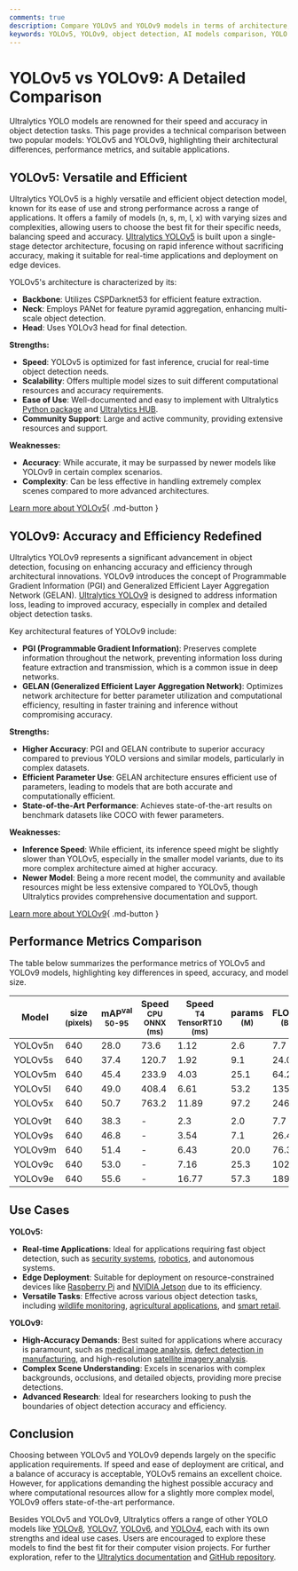 ```yaml
---
comments: true
description: Compare YOLOv5 and YOLOv9 models in terms of architecture, performance, and applications. Discover strengths, weaknesses, and ideal use cases.
keywords: YOLOv5, YOLOv9, object detection, AI models comparison, YOLO performance, Ultralytics, computer vision, YOLOv5 vs YOLOv9, deep learning models
---
```


# YOLOv5 vs YOLOv9: A Detailed Comparison

Ultralytics YOLO models are renowned for their speed and accuracy in object detection tasks. This page provides a technical comparison between two popular models: YOLOv5 and YOLOv9, highlighting their architectural differences, performance metrics, and suitable applications.

<script async src="https://cdn.jsdelivr.net/npm/chart.js"></script>
<script defer src="../../javascript/benchmark.js"></script>

<canvas id="modelComparisonChart" width="1024" height="400" active-models='["YOLOv5", "YOLOv9"]'></canvas>

## YOLOv5: Versatile and Efficient

Ultralytics YOLOv5 is a highly versatile and efficient object detection model, known for its ease of use and strong performance across a range of applications. It offers a family of models (n, s, m, l, x) with varying sizes and complexities, allowing users to choose the best fit for their specific needs, balancing speed and accuracy. [Ultralytics YOLOv5](https://docs.ultralytics.com/models/yolov5/) is built upon a single-stage detector architecture, focusing on rapid inference without sacrificing accuracy, making it suitable for real-time applications and deployment on edge devices.

YOLOv5's architecture is characterized by its:

- **Backbone**: Utilizes CSPDarknet53 for efficient feature extraction.
- **Neck**: Employs PANet for feature pyramid aggregation, enhancing multi-scale object detection.
- **Head**: Uses YOLOv3 head for final detection.

**Strengths:**

- **Speed**: YOLOv5 is optimized for fast inference, crucial for real-time object detection needs.
- **Scalability**: Offers multiple model sizes to suit different computational resources and accuracy requirements.
- **Ease of Use**: Well-documented and easy to implement with Ultralytics [Python package](https://pypi.org/project/ultralytics/) and [Ultralytics HUB](https://www.ultralytics.com/hub).
- **Community Support**: Large and active community, providing extensive resources and support.

**Weaknesses:**

- **Accuracy**: While accurate, it may be surpassed by newer models like YOLOv9 in certain complex scenarios.
- **Complexity**: Can be less effective in handling extremely complex scenes compared to more advanced architectures.

[Learn more about YOLOv5](https://docs.ultralytics.com/models/yolov5/){ .md-button }

## YOLOv9: Accuracy and Efficiency Redefined

Ultralytics YOLOv9 represents a significant advancement in object detection, focusing on enhancing accuracy and efficiency through architectural innovations. YOLOv9 introduces the concept of Programmable Gradient Information (PGI) and Generalized Efficient Layer Aggregation Network (GELAN). [Ultralytics YOLOv9](https://docs.ultralytics.com/models/yolov9/) is designed to address information loss, leading to improved accuracy, especially in complex and detailed object detection tasks.

Key architectural features of YOLOv9 include:

- **PGI (Programmable Gradient Information)**: Preserves complete information throughout the network, preventing information loss during feature extraction and transmission, which is a common issue in deep networks.
- **GELAN (Generalized Efficient Layer Aggregation Network)**: Optimizes network architecture for better parameter utilization and computational efficiency, resulting in faster training and inference without compromising accuracy.

**Strengths:**

- **Higher Accuracy**: PGI and GELAN contribute to superior accuracy compared to previous YOLO versions and similar models, particularly in complex datasets.
- **Efficient Parameter Use**: GELAN architecture ensures efficient use of parameters, leading to models that are both accurate and computationally efficient.
- **State-of-the-Art Performance**: Achieves state-of-the-art results on benchmark datasets like COCO with fewer parameters.

**Weaknesses:**

- **Inference Speed**: While efficient, its inference speed might be slightly slower than YOLOv5, especially in the smaller model variants, due to its more complex architecture aimed at higher accuracy.
- **Newer Model**: Being a more recent model, the community and available resources might be less extensive compared to YOLOv5, though Ultralytics provides comprehensive documentation and support.

[Learn more about YOLOv9](https://docs.ultralytics.com/models/yolov9/){ .md-button }

## Performance Metrics Comparison

The table below summarizes the performance metrics of YOLOv5 and YOLOv9 models, highlighting key differences in speed, accuracy, and model size.

| Model   | size<br><sup>(pixels) | mAP<sup>val<br>50-95 | Speed<br><sup>CPU ONNX<br>(ms) | Speed<br><sup>T4 TensorRT10<br>(ms) | params<br><sup>(M) | FLOPs<br><sup>(B) |
| ------- | --------------------- | -------------------- | ------------------------------ | ----------------------------------- | ------------------ | ----------------- |
| YOLOv5n | 640                   | 28.0                 | 73.6                           | 1.12                                | 2.6                | 7.7               |
| YOLOv5s | 640                   | 37.4                 | 120.7                          | 1.92                                | 9.1                | 24.0              |
| YOLOv5m | 640                   | 45.4                 | 233.9                          | 4.03                                | 25.1               | 64.2              |
| YOLOv5l | 640                   | 49.0                 | 408.4                          | 6.61                                | 53.2               | 135.0             |
| YOLOv5x | 640                   | 50.7                 | 763.2                          | 11.89                               | 97.2               | 246.4             |
|         |                       |                      |                                |                                     |                    |                   |
| YOLOv9t | 640                   | 38.3                 | -                              | 2.3                                 | 2.0                | 7.7               |
| YOLOv9s | 640                   | 46.8                 | -                              | 3.54                                | 7.1                | 26.4              |
| YOLOv9m | 640                   | 51.4                 | -                              | 6.43                                | 20.0               | 76.3              |
| YOLOv9c | 640                   | 53.0                 | -                              | 7.16                                | 25.3               | 102.1             |
| YOLOv9e | 640                   | 55.6                 | -                              | 16.77                               | 57.3               | 189.0             |

## Use Cases

**YOLOv5:**

- **Real-time Applications**: Ideal for applications requiring fast object detection, such as [security systems](https://www.ultralytics.com/blog/computer-vision-for-theft-prevention-enhancing-security), [robotics](https://www.ultralytics.com/glossary/robotics), and autonomous systems.
- **Edge Deployment**: Suitable for deployment on resource-constrained devices like [Raspberry Pi](https://docs.ultralytics.com/guides/raspberry-pi/) and [NVIDIA Jetson](https://docs.ultralytics.com/guides/nvidia-jetson/) due to its efficiency.
- **Versatile Tasks**: Effective across various object detection tasks, including [wildlife monitoring](https://www.ultralytics.com/blog/yolovme-colony-counting-smear-evaluation-and-wildlife-detection), [agricultural applications](https://www.ultralytics.com/solutions/ai-in-agriculture), and [smart retail](https://www.ultralytics.com/blog/ai-for-smarter-retail-inventory-management).

**YOLOv9:**

- **High-Accuracy Demands**: Best suited for applications where accuracy is paramount, such as [medical image analysis](https://www.ultralytics.com/glossary/medical-image-analysis), [defect detection in manufacturing](https://www.ultralytics.com/solutions/ai-in-manufacturing), and high-resolution [satellite imagery analysis](https://www.ultralytics.com/blog/using-computer-vision-to-analyse-satellite-imagery).
- **Complex Scene Understanding**: Excels in scenarios with complex backgrounds, occlusions, and detailed objects, providing more precise detections.
- **Advanced Research**: Ideal for researchers looking to push the boundaries of object detection accuracy and efficiency.

## Conclusion

Choosing between YOLOv5 and YOLOv9 depends largely on the specific application requirements. If speed and ease of deployment are critical, and a balance of accuracy is acceptable, YOLOv5 remains an excellent choice. However, for applications demanding the highest possible accuracy and where computational resources allow for a slightly more complex model, YOLOv9 offers state-of-the-art performance.

Besides YOLOv5 and YOLOv9, Ultralytics offers a range of other YOLO models like [YOLOv8](https://www.ultralytics.com/yolo), [YOLOv7](https://docs.ultralytics.com/models/yolov7/), [YOLOv6](https://docs.ultralytics.com/models/yolov6/), and [YOLOv4](https://docs.ultralytics.com/models/yolov4/), each with its own strengths and ideal use cases. Users are encouraged to explore these models to find the best fit for their computer vision projects. For further exploration, refer to the [Ultralytics documentation](https://docs.ultralytics.com/guides/) and [GitHub repository](https://github.com/ultralytics/ultralytics).
